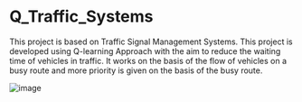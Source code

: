 # Q_Traffic_Systems
This project is based on Traffic Signal Management Systems. This project is developed using Q-learning Approach with the aim to reduce the waiting time of vehicles in traffic. It works on the basis of the flow of vehicles on a busy route and more priority is given on the basis of the busy route.


![image](https://github.com/pradipganesh61/Q_Traffic_Systems/assets/113200973/5c72c606-6252-4a99-b5d3-cf0b6b7fce34)
